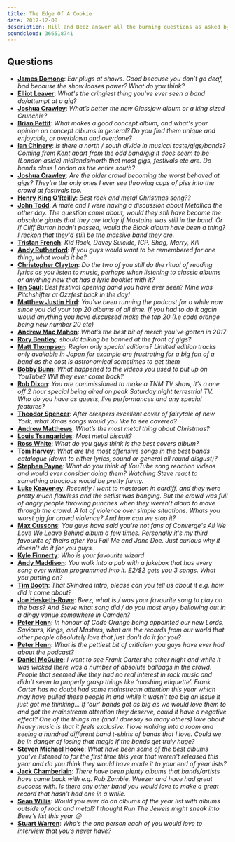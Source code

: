 ```yaml
---
title: The Edge Of A Cookie
date: 2017-12-08
description: Hill and Beez answer all the burning questions as asked by you, the smartest audience in music, where we cover topics like wearing earplugs, the behaviour of bands, fans and the older generations at gigs, concept albums, the lost art of reading lyric sheets, interview bucket lists and what legacies we want to leave behind, our all time top 20 albums, pub jukebox picks, metal at Christmas, plus there’s a fantastic story about how the That’s Not Metal theme tune by Skindred came into existence
soundcloud: 366518741
---
```


## Questions

- **[James Domone](https://www.facebook.com/thatsnotmetalpodcast/posts/2218282215064977?comment_id=2218283265064872&comment_tracking=%7B%22tn%22%3A%22R9%22%7D)**: *Ear plugs at shows. Good because you don’t go deaf, bad because the show looses power? What do you think?*
- **[Elliot Leaver](https://www.facebook.com/thatsnotmetalpodcast/posts/2218282215064977?comment_id=2218283475064851&comment_tracking=%7B%22tn%22%3A%22R9%22%7D)**: *What's the cringiest thing you've ever seen a band do/attempt at a gig?*
- **[Joshua Crawley](https://www.facebook.com/thatsnotmetalpodcast/posts/2218282215064977?comment_id=2218283778398154&comment_tracking=%7B%22tn%22%3A%22R9%22%7D)**: *What’s better the new Glassjaw album or a king sized Crunchie?*
- **[Brian Pettit](https://www.facebook.com/thatsnotmetalpodcast/posts/2218282215064977?comment_id=2218284268398105&comment_tracking=%7B%22tn%22%3A%22R9%22%7D)**: *What makes a good concept album, and what's your opinion on concept albums in general? Do you find them unique and enjoyable, or overblown and overdone?*
- **[Ian Chinery](https://www.facebook.com/thatsnotmetalpodcast/posts/2218282215064977?comment_id=2218284378398094&comment_tracking=%7B%22tn%22%3A%22R9%22%7D)**: *Is there a north / south divide in musical taste/gigs/bands? Coming from Kent apart from the odd band/gig it does seem to be (London aside) midlands/north that most gigs, festivals etc are. Do bands class London as the entire south?*
- **[Joshua Crawley](https://www.facebook.com/thatsnotmetalpodcast/posts/2218282215064977?comment_id=2218285381731327&comment_tracking=%7B%22tn%22%3A%22R9%22%7D)**: *Are the older crowd becoming the worst behaved at gigs? They’re the only ones I ever see throwing cups of piss into the crowd at festivals too.*
- **[Henry King O'Reilly](https://www.facebook.com/thatsnotmetalpodcast/posts/2218282215064977?comment_id=2218285618397970&comment_tracking=%7B%22tn%22%3A%22R9%22%7D)**: *Best rock and metal Christmas song??*
- **[John Todd](https://www.facebook.com/thatsnotmetalpodcast/posts/2218282215064977?comment_id=2218286968397835&comment_tracking=%7B%22tn%22%3A%22R9%22%7D)**: *A mate and I were having a discussion about Metallica the other day. The question came about, would they still have become the absolute giants that they are today if Mustaine was still in the band. Or if Cliff Burton hadn't passed, would the Black album have been a thing? I reckon that they'd still be the massive band they are.*
- **[Tristan French](https://www.facebook.com/thatsnotmetalpodcast/posts/2218282215064977?comment_id=2218288728397659&comment_tracking=%7B%22tn%22%3A%22R9%22%7D)**: *Kid Rock, Davey Suicide, ICP. Shag, Marry, Kill*
- **[Andy Rutherford](https://www.facebook.com/thatsnotmetalpodcast/posts/2218282215064977?comment_id=2218290215064177&comment_tracking=%7B%22tn%22%3A%22R9%22%7D)**: *If you guys would want to be remembered for one thing, what would it be?*
- **[Christopher Clayton](https://www.facebook.com/thatsnotmetalpodcast/posts/2218282215064977?comment_id=2218294095063789&comment_tracking=%7B%22tn%22%3A%22R9%22%7D)**: *Do the two of you still do the ritual of reading lyrics as you listen to music, perhaps when listening to classic albums or anything new that has a lyric booklet with it?*
- **[Ian Saul](https://www.facebook.com/thatsnotmetalpodcast/posts/2218282215064977?comment_id=2218295141730351&comment_tracking=%7B%22tn%22%3A%22R9%22%7D)**: *Best festival opening band you have ever seen? Mine was Pitchshifter at Ozzfest back in the day!*
- **[Matthew Justin Hird](https://www.facebook.com/thatsnotmetalpodcast/posts/2218282215064977?comment_id=2218297498396782&comment_tracking=%7B%22tn%22%3A%22R9%22%7D)**: *You've been running the podcast for a while now since you did your top 20 albums of all time. If you had to do it again would anything you have discussed make the top 20 (I.e code orange being new number 20 etc)*
- **[Andrew Mac Mahon](https://www.facebook.com/thatsnotmetalpodcast/posts/2218282215064977?comment_id=2218298731729992&comment_tracking=%7B%22tn%22%3A%22R9%22%7D)**: *What’s the best bit of merch you’ve gotten in 2017*
- **[Rory Bentley](https://www.facebook.com/thatsnotmetalpodcast/posts/2218282215064977?comment_id=2218300321729833&comment_tracking=%7B%22tn%22%3A%22R9%22%7D)**: *should talking be banned at the front of gigs?*
- **[Matt Thompson](https://www.facebook.com/thatsnotmetalpodcast/posts/2218282215064977?comment_id=2218301545063044&comment_tracking=%7B%22tn%22%3A%22R9%22%7D)**: *Region only special editions? Limited edition tracks only available in Japan for example are frustrating for a big fan of a band as the cost is astronomical sometimes to get them*
- **[Bobby Bunn](https://www.facebook.com/thatsnotmetalpodcast/posts/2218282215064977?comment_id=2218302018396330&comment_tracking=%7B%22tn%22%3A%22R9%22%7D)**: *What happened to the videos you used to put up on YouTube? Will they ever come back?*
- **[Rob Dixon](https://www.facebook.com/thatsnotmetalpodcast/posts/2218282215064977?comment_id=2218302158396316&comment_tracking=%7B%22tn%22%3A%22R9%22%7D)**: *You are commissioned to make a TNM TV show, it’s a one off 2 hour special being aired on peak Saturday night terrestrial TV. Who do you have as guests, live performances and any special features?*
- **[Theodor Spencer](https://www.facebook.com/thatsnotmetalpodcast/posts/2218282215064977?comment_id=2218304615062737&comment_tracking=%7B%22tn%22%3A%22R9%22%7D)**: *After creepers excellent cover of fairytale of new York, what Xmas songs would you like to see covered?*
- **[Andrew Matthews](https://www.facebook.com/thatsnotmetalpodcast/posts/2218282215064977?comment_id=2218305268396005&comment_tracking=%7B%22tn%22%3A%22R9%22%7D)**: *What’s the most metal thing about Christmas?*
- **[Louis Tsangarides](https://www.facebook.com/thatsnotmetalpodcast/posts/2218282215064977?comment_id=2218305478395984&comment_tracking=%7B%22tn%22%3A%22R9%22%7D)**: *Most metal biscuit?*
- **[Ross White](https://www.facebook.com/thatsnotmetalpodcast/posts/2218282215064977?comment_id=2218307025062496&comment_tracking=%7B%22tn%22%3A%22R9%22%7D)**: *What do you guys think is the best covers album?*
- **[Tom Harvey](https://www.facebook.com/thatsnotmetalpodcast/posts/2218282215064977?comment_id=2218307421729123&comment_tracking=%7B%22tn%22%3A%22R9%22%7D)**: *What are the most offensive songs in the best bands catalogue (down to either lyrics, sound or general all round disgust)?*
- **[Stephen Payne](https://www.facebook.com/thatsnotmetalpodcast/posts/2218282215064977?comment_id=2218310035062195&comment_tracking=%7B%22tn%22%3A%22R9%22%7D)**: *What do you think of YouTube song reaction videos and would ever consider doing them? Watching Steve react to something atrocious would be pretty funny.*
- **[Luke Keaveney](https://www.facebook.com/thatsnotmetalpodcast/posts/2218282215064977?comment_id=2218311145062084&comment_tracking=%7B%22tn%22%3A%22R9%22%7D)**: *Recently i went to mastodon in cardiff, and they were pretty much flawless and the setlist was banging. But the crowd was full of angry people throwing punches when they weren’t aloud to move through the crowd. A lot of violence over simple situations. Whats you worst gig for crowd violence? And how can we stop it?*
- **[Max Cussons](https://www.facebook.com/thatsnotmetalpodcast/posts/2218282215064977?comment_id=2218312071728658&comment_tracking=%7B%22tn%22%3A%22R9%22%7D)**: *You guys have said you're not fans of Converge's All We Love We Leave Behind album a few times. Personally it's my third favourite of theirs after You Fail Me and Jane Doe. Just curious why it doesn't do it for you guys.*
- **[Kyle Finnerty](https://www.facebook.com/thatsnotmetalpodcast/posts/2218282215064977?comment_id=2218312708395261&comment_tracking=%7B%22tn%22%3A%22R9%22%7D)**: *Who is your favourite wizard*
- **[Andy Maddison](https://www.facebook.com/thatsnotmetalpodcast/posts/2218282215064977?comment_id=2218333421726523&comment_tracking=%7B%22tn%22%3A%22R9%22%7D)**: *You walk into a pub with a jukebox that has every song ever written programmed into it. £2/$2 gets you 3 songs. What you putting on?*
- **[Tim Booth](https://www.facebook.com/thatsnotmetalpodcast/posts/2218282215064977?comment_id=2218337425059456&comment_tracking=%7B%22tn%22%3A%22R9%22%7D)**: *That Skindred intro, please can you tell us about it e.g. how did it come about?*
- **[Joe Hesketh-Rowe](https://www.facebook.com/thatsnotmetalpodcast/posts/2218282215064977?comment_id=2218340368392495&comment_tracking=%7B%22tn%22%3A%22R9%22%7D)**: *Beez, what is / was your favourite song to play on the bass? And Steve what song did / do you most enjoy bellowing out in a dingy venue somewhere in Camden?*
- **[Peter Henn](https://www.facebook.com/thatsnotmetalpodcast/posts/2218282215064977?comment_id=2218332671726598&comment_tracking=%7B%22tn%22%3A%22R9%22%7D)**: *In honour of Code Orange being appointed our new Lords, Saviours, Kings, and Masters, what are the records from our world that other people absolutely love that just don't do it for you?*
- **[Peter Henn](https://www.facebook.com/thatsnotmetalpodcast/posts/2218282215064977?comment_id=2218332671726598&comment_tracking=%7B%22tn%22%3A%22R9%22%7D)**: *What is the pettiest bit of criticism you guys have ever had about the podcast?*
- **[Daniel McGuire](https://www.facebook.com/thatsnotmetalpodcast/posts/2218282215064977?comment_id=2218349638391568&comment_tracking=%7B%22tn%22%3A%22R9%22%7D)**: *I went to see Frank Carter the other night and while it was wicked there was a number of absolute ballbags in the crowd. People that seemed like they had no real interest in rock music and didn’t seem to properly grasp things like ‘moshing etiquette’. Frank Carter has no doubt had some mainstream attention this year which may have pulled these people in and while it wasn’t too big an issue it just got me thinking... If ‘our’ bands got as big as we would love them to and got the mainstream attention they deserve, could it have a negative effect? One of the things me (and I daresay so many others) love about heavy music is that it feels exclusive. I love walking into a room and seeing a hundred different band t-shirts of bands that I love. Could we be in danger of losing that magic if the bands get truly huge?*
- **[Steven Michael Hooke](https://www.facebook.com/thatsnotmetalpodcast/posts/2218282215064977?comment_id=2218354581724407&comment_tracking=%7B%22tn%22%3A%22R9%22%7D)**: *What have been some of the best albums you've listened to for the first time this year that weren't released this year and do you think they would have made it to your end of year lists?*
- **[Jack Chamberlain](https://www.facebook.com/thatsnotmetalpodcast/posts/2218282215064977?comment_id=2218379381721927&comment_tracking=%7B%22tn%22%3A%22R9%22%7D)**: *There have been plenty albums that bands/artists have came back with e.g. Rob Zombie, Weezer and have had great success with. Is there any other band you would love to make a great record that hasn't had one in a while.*
- **[Sean Willis](https://www.facebook.com/thatsnotmetalpodcast/posts/2218282215064977?comment_id=2218444911715374&comment_tracking=%7B%22tn%22%3A%22R9%22%7D)**: *Would you ever do an albums of the year list with albums outside of rock and metal? I thought Run The Jewels might sneak into Beez’s list this year 😝*
- **[Stuart Warren](https://www.facebook.com/thatsnotmetalpodcast/posts/2218282215064977?comment_id=2218463858380146&comment_tracking=%7B%22tn%22%3A%22R9%22%7D)**: *Who’s the one person each of you would love to interview that you’s never have?*
